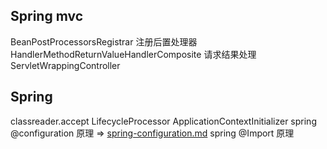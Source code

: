 
## Spring mvc 
BeanPostProcessorsRegistrar 注册后置处理器
HandlerMethodReturnValueHandlerComposite 请求结果处理
ServletWrappingController 


## Spring 
classreader.accept
LifecycleProcessor
ApplicationContextInitializer
spring @configuration 原理 =>  [spring-configuration.md](./spring-configuration.md)
spring @Import 原理 